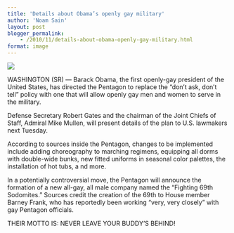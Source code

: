 ```yaml
---
title: 'Details about Obama’s openly gay military'
author: 'Noam Sain'
layout: post
blogger_permalink:
    - /2010/11/details-about-obama-openly-gay-military.html
format: image
---
```


[![](http://4.bp.blogspot.com/_8aN4krk1nsk/TNliD16V-yI/AAAAAAAAAgc/5iJE3ouv2Go/s400/death-from-behind.jpg)](http://4.bp.blogspot.com/_8aN4krk1nsk/TNliD16V-yI/AAAAAAAAAgc/5iJE3ouv2Go/s1600/death-from-behind.jpg)

WASHINGTON (SR) — Barack Obama, the first openly-gay president of the United States, has directed the Pentagon to replace the “don’t ask, don’t tell” policy with one that will allow openly gay men and women to serve in the military.  
  
Defense Secretary Robert Gates and the chairman of the Joint Chiefs of Staff, Admiral Mike Mullen, will present details of the plan to U.S. lawmakers next Tuesday.

According to sources inside the Pentagon, changes to be implemented include adding choreography to marching regimens, equipping all dorms with double-wide bunks, new fitted uniforms in seasonal color palettes, the installation of hot tubs, a nd more.

In a potentially controversial move, the Pentagon will announce the formation of a new all-gay, all male company named the “Fighting 69th Sodomites.” Sources credit the creation of the 69th to House member Barney Frank, who has reportedly been working “very, very closely” with gay Pentagon officials.

THEIR MOTTO IS: NEVER LEAVE YOUR BUDDY’S BEHIND!
